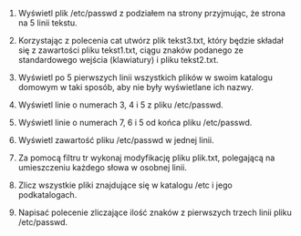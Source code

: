 1. Wyświetl plik /etc/passwd z podziałem na strony przyjmując, że strona na 5 linii tekstu.
    

2. Korzystając z polecenia cat utwórz plik tekst3.txt, który będzie składał się z zawartości pliku tekst1.txt, ciągu znaków podanego ze standardowego wejścia (klawiatury) i pliku tekst2.txt.

3. Wyświetl po 5 pierwszych linii wszystkich plików w swoim katalogu domowym w taki sposób, aby nie były wyświetlane ich nazwy.

4. Wyświetl linie o numerach 3, 4 i 5 z pliku /etc/passwd.

5. Wyświetl linie o numerach 7, 6 i 5 od końca pliku /etc/passwd.

6. Wyświetl zawartość pliku /etc/passwd w jednej linii.

7. Za pomocą filtru tr wykonaj modyfikację pliku plik.txt, polegającą na umieszczeniu każdego słowa w osobnej linii.

8. Zlicz wszystkie pliki znajdujące się w katalogu /etc i jego podkatalogach.

9. Napisać polecenie zliczające ilość znaków z pierwszych trzech linii pliku /etc/passwd.